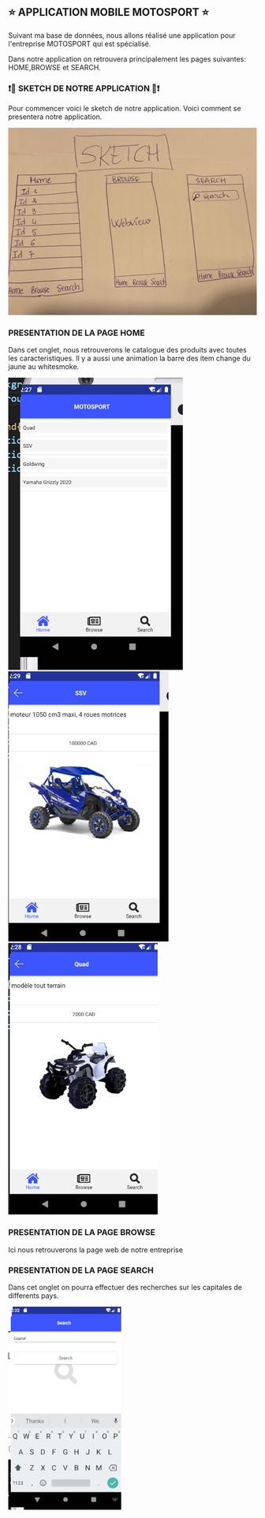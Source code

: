 ## :star: APPLICATION MOBILE MOTOSPORT :star:

Suivant ma base de données, nous allons réalisé une application pour l'entreprise MOTOSPORT qui est spécialisé.

Dans notre application on retrouvera principalement les pages suivantes: HOME,BROWSE et SEARCH.

### :exclamation::bell: SKETCH DE NOTRE APPLICATION :bell::exclamation:

Pour commencer voici le sketch de notre application. Voici comment se presentera notre application.

![image](IMG_1063.jpg)


### PRESENTATION DE LA PAGE HOME

Dans cet onglet, nous retrouverons le catalogue des produits avec toutes les caracteristiques. Il y a aussi une animation la barre des item change du jaune au whitesmoke.

![image](Home.png)                                  ![image](moto1.png)                               ![image](moto2.png)





### PRESENTATION DE LA PAGE BROWSE

Ici nous retrouverons la page web de notre entreprise




### PRESENTATION DE LA PAGE SEARCH

Dans cet onglet on pourra effectuer des recherches sur les capitales de differents pays.

![image](search.png)
